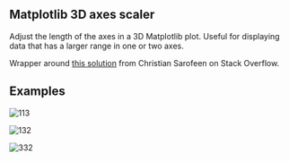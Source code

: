 Matplotlib 3D axes scaler
---
Adjust the length of the axes in a 3D Matplotlib plot. Useful for displaying data that has a larger range in one or two axes.

Wrapper around [this solution](https://stackoverflow.com/questions/30223161/how-to-increase-the-size-of-an-axis-stretch-in-a-3d-plot) from Christian Sarofeen on Stack Overflow.

Examples
---
![113](https://github.com/user-attachments/assets/6b17738a-70ca-4b4e-a3c9-cbac544a2b1b)

![132](https://github.com/user-attachments/assets/5ecbf724-0a70-4de3-ab51-4ceb70868ff3)

![332](https://github.com/user-attachments/assets/88445d43-8b90-4b4d-a878-5184be914b34)
